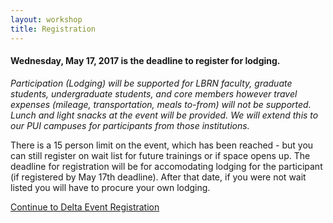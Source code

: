 ```yaml
---
layout: workshop
title: Registration
---
```


#### Wednesday, May 17, 2017 is the deadline to register for lodging.

*Participation (Lodging) will be supported for LBRN faculty, graduate students, undergraduate students, and core members however travel expenses (mileage, transportation, meals to-from) will _not_ be supported. Lunch and light snacks at the event will be provided. We will extend this to our PUI campuses for participants from those institutions.*

<div class="well">
  <p class="text-error">
    There is a 15 person limit on the event, which has been reached - but you can still register on wait list for future trainings or if space opens up. The deadline for registration will be for accomodating lodging for the participant (if registered by May 17th deadline). After that date, if you were not wait listed you will have to procure your own lodging.
  </p>
  <a href="https://redcap.lbrn.lsu.edu/surveys/?s=KF9NWWWR3A" class="btn btn-large btn-primary">
    Continue to Delta Event Registration
  </a>
</div>